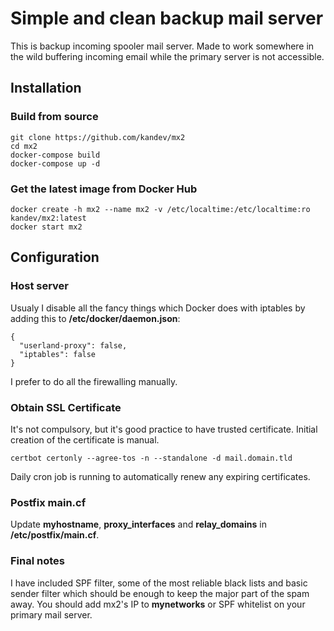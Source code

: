 # Simple and clean backup mail server #
This is backup incoming spooler mail server. Made to work somewhere in the wild buffering incoming email while the primary server is not accessible.

## Installation ##
### Build from source ###
```
git clone https://github.com/kandev/mx2
cd mx2
docker-compose build
docker-compose up -d
```
### Get the latest image from Docker Hub ###
```
docker create -h mx2 --name mx2 -v /etc/localtime:/etc/localtime:ro kandev/mx2:latest
docker start mx2
```

## Configuration ##

### Host server ###
Usualy I disable all the fancy things which Docker does with iptables by adding this to **/etc/docker/daemon.json**:
```
{
  "userland-proxy": false,
  "iptables": false
}
```
I prefer to do all the firewalling manually.

### Obtain SSL Certificate ###
It's not compulsory, but it's good practice to have trusted certificate. Initial creation of the certificate is manual.
```
certbot certonly --agree-tos -n --standalone -d mail.domain.tld
```
Daily cron job is running to automatically renew any expiring certificates.

### Postfix main.cf ###
Update **myhostname**, **proxy_interfaces** and **relay_domains** in **/etc/postfix/main.cf**.

### Final notes ###
I have included SPF filter, some of the most reliable black lists and basic sender filter which should be enough to keep the major part of the spam away.
You should add mx2's IP to **mynetworks** or SPF whitelist on your primary mail server.

